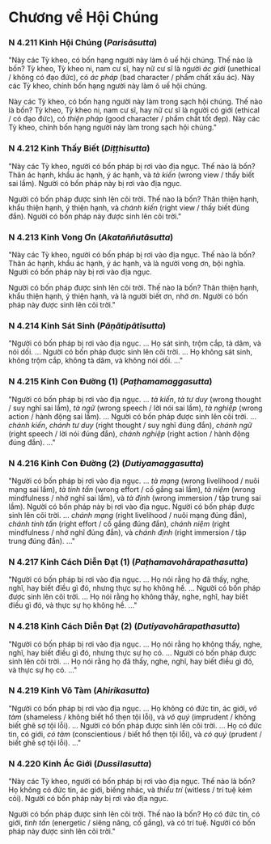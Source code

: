 # Chương về Hội Chúng

### N 4.211 Kinh Hội Chúng (*Parisāsutta*)

"Này các Tỳ kheo, có bốn hạng người này làm ô uế hội chúng. Thế nào là bốn? Tỳ kheo, Tỳ kheo ni, nam cư sĩ, hay nữ cư sĩ là người *ác giới* (unethical / không có đạo đức), có *ác pháp* (bad character / phẩm chất xấu ác). Này các Tỳ kheo, chính bốn hạng người này làm ô uế hội chúng.

Này các Tỳ kheo, có bốn hạng người này làm trong sạch hội chúng. Thế nào là bốn? Tỳ kheo, Tỳ kheo ni, nam cư sĩ, hay nữ cư sĩ là người có giới (ethical / có đạo đức), có *thiện pháp* (good character / phẩm chất tốt đẹp). Này các Tỳ kheo, chính bốn hạng người này làm trong sạch hội chúng."

<!--pg-->
### N 4.212 Kinh Thấy Biết (*Diṭṭhisutta*)

"Này các Tỳ kheo, người có bốn pháp bị rơi vào địa ngục. Thế nào là bốn? Thân ác hạnh, khẩu ác hạnh, ý ác hạnh, và *tà kiến* (wrong view / thấy biết sai lầm). Người có bốn pháp này bị rơi vào địa ngục.

Người có bốn pháp được sinh lên cõi trời. Thế nào là bốn? Thân thiện hạnh, khẩu thiện hạnh, ý thiện hạnh, và *chánh kiến* (right view / thấy biết đúng đắn). Người có bốn pháp này được sinh lên cõi trời."

<!--pg-->
### N 4.213 Kinh Vong Ơn (*Akataññutāsutta*)

"Này các Tỳ kheo, người có bốn pháp bị rơi vào địa ngục. Thế nào là bốn? Thân ác hạnh, khẩu ác hạnh, ý ác hạnh, và là người vong ơn, bội nghĩa. Người có bốn pháp này bị rơi vào địa ngục.

Người có bốn pháp được sinh lên cõi trời. Thế nào là bốn? Thân thiện hạnh, khẩu thiện hạnh, ý thiện hạnh, và là người biết ơn, nhớ ơn. Người có bốn pháp này được sinh lên cõi trời."

<!--pg-->
### N 4.214 Kinh Sát Sinh (*Pāṇātipātīsutta*)

"Người có bốn pháp bị rơi vào địa ngục. ... Họ sát sinh, trộm cắp, tà dâm, và nói dối. ... Người có bốn pháp được sinh lên cõi trời. ... Họ không sát sinh, không trộm cắp, không tà dâm, và không nói dối. ..."

<!--pg-->
### N 4.215 Kinh Con Đường (1) (*Paṭhamamaggasutta*)

"Người có bốn pháp bị rơi vào địa ngục. ... *tà kiến*, *tà tư duy* (wrong thought / suy nghĩ sai lầm), *tà ngữ* (wrong speech / lời nói sai lầm), *tà nghiệp* (wrong action / hành động sai lầm). ... Người có bốn pháp được sinh lên cõi trời. ... *chánh kiến*, *chánh tư duy* (right thought / suy nghĩ đúng đắn), *chánh ngữ* (right speech / lời nói đúng đắn), *chánh nghiệp* (right action / hành động đúng đắn). ..."

<!--pg-->
### N 4.216 Kinh Con Đường (2) (*Dutiyamaggasutta*)

"Người có bốn pháp bị rơi vào địa ngục. ... *tà mạng* (wrong livelihood / nuôi mạng sai lầm), *tà tinh tấn* (wrong effort / cố gắng sai lầm), *tà niệm* (wrong mindfulness / nhớ nghĩ sai lầm), và *tà định* (wrong immersion / tập trung sai lầm). Người có bốn pháp này bị rơi vào địa ngục. Người có bốn pháp được sinh lên cõi trời. ... *chánh mạng* (right livelihood / nuôi mạng đúng đắn), *chánh tinh tấn* (right effort / cố gắng đúng đắn), *chánh niệm* (right mindfulness / nhớ nghĩ đúng đắn), và *chánh định* (right immersion / tập trung đúng đắn). ..."

<!--pg-->
### N 4.217 Kinh Cách Diễn Đạt (1) (*Paṭhamavohārapathasutta*)

"Người có bốn pháp bị rơi vào địa ngục. ... Họ nói rằng họ đã thấy, nghe, nghĩ, hay biết điều gì đó, nhưng thực sự họ không hề. ... Người có bốn pháp được sinh lên cõi trời. ... Họ nói rằng họ không thấy, nghe, nghĩ, hay biết điều gì đó, và thực sự họ không hề. ..."

<!--pg-->
### N 4.218 Kinh Cách Diễn Đạt (2) (*Dutiyavohārapathasutta*)

"Người có bốn pháp bị rơi vào địa ngục. ... Họ nói rằng họ không thấy, nghe, nghĩ, hay biết điều gì đó, nhưng thực sự họ có. ... Người có bốn pháp được sinh lên cõi trời. ... Họ nói rằng họ đã thấy, nghe, nghĩ, hay biết điều gì đó, và thực sự họ có. ..."

<!--pg-->
### N 4.219 Kinh Vô Tàm (*Ahirikasutta*)

"Người có bốn pháp bị rơi vào địa ngục. ... Họ không có đức tin, ác giới, *vô tàm* (shameless / không biết hổ thẹn tội lỗi), và *vô quý* (imprudent / không biết ghê sợ tội lỗi). ... Người có bốn pháp được sinh lên cõi trời. ... Họ có đức tin, có giới, *có tàm* (conscientious / biết hổ thẹn tội lỗi), và *có quý* (prudent / biết ghê sợ tội lỗi). ..."

<!--pg-->
### N 4.220 Kinh Ác Giới (*Dussīlasutta*)

"Này các Tỳ kheo, người có bốn pháp bị rơi vào địa ngục. Thế nào là bốn? Họ không có đức tin, ác giới, biếng nhác, và *thiểu trí* (witless / trí tuệ kém cỏi). Người có bốn pháp này bị rơi vào địa ngục.

Người có bốn pháp được sinh lên cõi trời. Thế nào là bốn? Họ có đức tin, có giới, *tinh tấn* (energetic / siêng năng, cố gắng), và có trí tuệ. Người có bốn pháp này được sinh lên cõi trời."